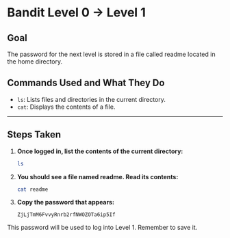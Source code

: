 # Bandit Level 0 → Level 1
## Goal
The password for the next level is stored in a file called readme located in the home directory.

## Commands Used and What They Do
- `ls`: Lists files and directories in the current directory.
- `cat`: Displays the contents of a file.
---
## Steps Taken
1. **Once logged in, list the contents of the current directory:**
   ```bash
   ls
   ```

2. **You should see a file named readme. Read its contents:**
   ```bash
   cat readme
   ```

3. **Copy the password that appears:**
   ```
   ZjLjTmM6FvvyRnrb2rfNWOZOTa6ip5If
   ```

This password will be used to log into Level 1. Remember to save it.
